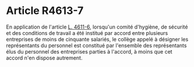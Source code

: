 # Article R4613-7

  
En application de l'article [L. 4611-6][1], lorsqu'un comité d'hygiène, de sécurité et des conditions de travail a été institué par accord entre plusieurs entreprises de moins de cinquante salariés, le collège appelé à désigner les représentants du personnel est constitué par l'ensemble des représentants élus du personnel des entreprises parties à l'accord, à moins que cet accord n'en dispose autrement.

 [1]: /affichCodeArticle.do?cidTexte=LEGITEXT000006072050&idArticle=LEGIARTI000006903297&dateTexte=&categorieLien=cid